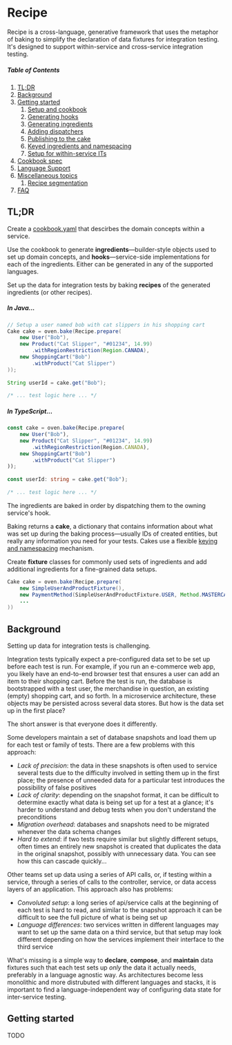 # Recipe
Recipe is a cross-language, generative framework that uses the metaphor of baking to simplify the declaration of data fixtures for integration testing. It's designed to support within-service and cross-service integration testing. 

##### Table of Contents
1. [TL;DR](#tldr)<br>
1. [Background](#overview)<br>
1. [Getting started]()<br>
   1. [Setup and cookbook]()<br>
   1. [Generating hooks]()<br>
   1. [Generating ingredients]()<br>
   1. [Adding dispatchers]()<br>
   1. [Publishing to the cake]()<br>
   1. [Keyed ingredients and namespacing]()<br>
   1. [Setup for within-service ITs]()<br>
1. [Cookbook spec]()<br>
1. [Language Support]()<br>
1. [Miscellaneous topics]()<br>
    1. [Recipe segmentation]()<br>
1. [FAQ]()<br>

<a name="tldr"/>

## TL;DR

Create a [cookbook.yaml]() that descirbes the domain concepts within a service.

Use the cookbook to generate **ingredients**—builder-style objects used to set up domain concepts, and **hooks**—service-side implementations for each of the ingredients. Either can be generated in any of the supported languages.

Set up the data for integration tests by baking **recipes** of the generated ingredients (or other recipes).

##### In Java...
```java
// Setup a user named bob with cat slippers in his shopping cart
Cake cake = oven.bake(Recipe.prepare(
    new User("Bob"),
    new Product("Cat Slipper", "#01234", 14.99)
        .withRegionRestriction(Region.CANADA),
    new ShoppingCart("Bob")
        .withProduct("Cat Slipper")    
));
 
String userId = cake.get("Bob");
 
/* ... test logic here ... */
``` 
##### In TypeScript...
```typescript
const cake = oven.bake(Recipe.prepare(
    new User("Bob"),
    new Product("Cat Slipper", "#01234", 14.99)
        .withRegionRestriction(Region.CANADA),
    new ShoppingCart("Bob")
        .withProduct("Cat Slipper")    
));
 
const userId: string = cake.get("Bob");
 
/* ... test logic here ... */
``` 

The ingredients are baked in order by dispatching them to the owning service's hook.

Baking returns a **cake**, a dictionary that contains information about what was set up during the baking process—usually IDs of created entities, but really any information you need for your tests. Cakes use a flexible [keying and namespacing]() mechanism.

Create **fixture** classes for commonly used sets of ingredients and add additional ingredients for a fine-grained data setups.

```java
Cake cake = oven.bake(Recipe.prepare(
    new SimpleUserAndProductFixture(),
    new PaymentMethod(SimpleUserAndProductFixture.USER, Method.MASTERCARD, "123456"),
    ...
))
``` 

<a name="overview"/>

## Background

Setting up data for integration tests is challenging.

Integration tests typically expect a pre-configured data set to be set up before each test is run. For example, if you run an e-commerce web app, you likely have an end-to-end browser test that ensures a user can add an item to their shopping cart. Before the test is run, the database is bootstrapped with a test user, the merchandise in question, an existing (empty) shopping cart, and so forth. In a microservice architecture, these objects may be persisted across several data stores. But how is the data set up in the first place?

The short answer is that everyone does it differently.

Some developers maintain a set of database snapshots and load them up for each test or family of tests. There are a few problems with this approach:
* *Lack of precision*: the data in these snapshots is often used to service several tests due to the difficulty involved in setting them up in the first place; the presence of unneeded data for a particular test introduces the possibility of false positives
* *Lack of clarity*: depending on the snapshot format, it can be difficult to determine exactly what data is being set up for a test at a glance; it's harder to understand and debug tests when you don't understand the preconditions
* *Migration overhead*: databases and snapshots need to be migrated whenever the data schema changes
* *Hard to extend*: if two tests require similar but slightly different setups, often times an entirely new snapshot is created that duplicates the data in the original snapshot, possibly with unnecessary data. You can see how this can cascade quickly...

Other teams set up data using a series of API calls, or, if testing within a service, through a series of calls to the controller, service, or data access layers of an application. This approach also has problems:
* *Convoluted setup*: a long series of api/service calls at the beginning of each test is hard to read, and similar to the snapshot approach it can be difficult to see the full picture of what is being set up 
* *Language differences*: two services written in different languages may want to set up the same data on a third service, but that setup may look different depending on how the services implement their interface to the third service 

What's missing is a simple way to **declare**, **compose**, and **maintain** data fixtures such that each test sets up _only_ the data it actually needs, preferably in a language agnostic way. As architectures become less monolithic and more distrubuted with different languages and stacks, it is important to find a language-independent way of configuring data state for inter-service testing.

## Getting started

TODO
